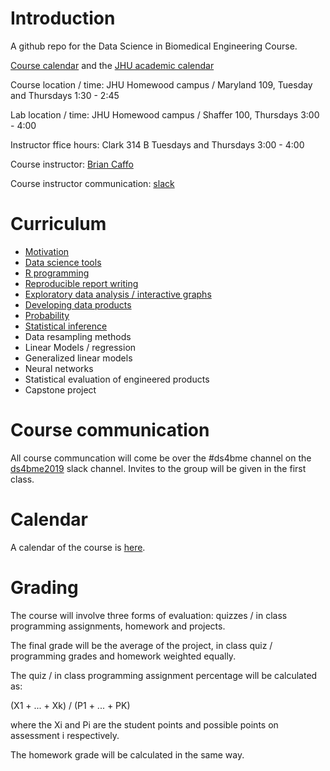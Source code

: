 # Introduction 

A github repo for the Data Science in Biomedical Engineering Course.

[Course calendar](https://github.com/bcaffo/ds4bme/blob/master/calendar.md) and the [JHU academic calendar](https://studentaffairs.jhu.edu/registrar/academic-calendar/)

Course location / time: JHU Homewood campus / Maryland 109, Tuesday and Thursdays 1:30 - 2:45

Lab  location / time: JHU Homewood campus / Shaffer 100, Thursdays 3:00 - 4:00

Instructor ffice hours: Clark 314 B Tuesdays and Thursdays 3:00 - 4:00 

Course instructor: [Brian Caffo](www.bcaffo.com)

Course instructor communication: [slack](https://ds4bme2019.slack.com/messages/CFA66R7J5/)

# Curriculum

* [Motivation](https://github.com/bcaffo/ds4bme/blob/master/motivation.md)
* [Data science tools](https://github.com/bcaffo/ds4bme/blob/master/dataScienceTools.md)
* [R programming](https://github.com/bcaffo/ds4bme/blob/master/rprogramming.md)
* [Reproducible report writing](https://github.com/bcaffo/ds4bme/blob/master/reproducible.md)
* [Exploratory data analysis / interactive graphs](https://github.com/bcaffo/ds4bme/blob/master/eda.md)
* [Developing data products](https://github.com/bcaffo/ds4bme/blob/master/ddp.md)
* [Probability](https://github.com/bcaffo/ds4bme/blob/master/probability.md) 
* [Statistical inference](https://github.com/bcaffo/ds4bme/blob/master/inference.md)
* Data resampling methods
* Linear Models / regression
* Generalized linear models
* Neural networks
* Statistical evaluation of engineered products
* Capstone project

# Course communication
All course communcation will come be over the #ds4bme channel on the [ds4bme2019](https://ds4bme2019.slack.com/messages/CFA66R7J5/) slack channel. Invites to the group will be given in the first class.

# Calendar
A calendar of the course is [here](https://github.com/bcaffo/ds4bme/blob/master/calendar.md).

# Grading
The course will involve three forms of evaluation: quizzes / in class programming assignments, homework and projects.

The final grade will be the average of the project, in class quiz / programming grades and homework weighted equally.

The quiz / in class programming assignment percentage will be calculated as: 

(X1 + ... + Xk) / (P1 + ... + PK) 

where the Xi and Pi are the student points and possible points on assessment i respectively.

The homework grade will be calculated in the same way.






